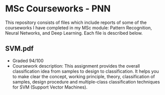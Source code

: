 # MSc Courseworks - PNN
This repository consists of files which include reports of some of the courseworks I have completed in my MSc module: Pattern Recognition, Neural Networks, and Deep Learning. Each file is described below. 

SVM.pdf
- 
- Graded 94/100
- Coursework description: This assignment provides the overall classification idea from samples to design to classification. It helps you to make clear the concept, working principle, theory, classification of samples, design procedure and multiple-class classification techniques for SVM (Support Vector Machines).

